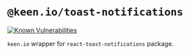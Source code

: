 # `@keen.io/toast-notifications`

[![Known Vulnerabilities](https://snyk.io/test/github/keen/keen/badge.svg?targetFile=packages/toast-notifications/package.json)](https://snyk.io/test/github/keen/keen?targetFile=packages/toast-notifications/package.json)

`keen.io` wrapper for `react-toast-notifications` package.
